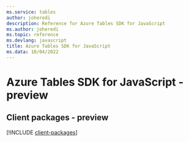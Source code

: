 ```yaml
---
ms.service: tables
author: joheredi
description: Reference for Azure Tables SDK for JavaScript
ms.author: joheredi
ms.topic: reference
ms.devlang: javascript
title: Azure Tables SDK for JavaScript
ms.data: 10/04/2022
---
```

# Azure Tables SDK for JavaScript - preview

## Client packages - preview
[!INCLUDE [client-packages](tables-client-index.md)]

